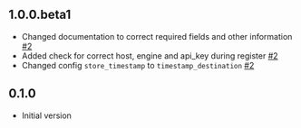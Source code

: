 ## 1.0.0.beta1
  - Changed documentation to correct required fields and other information [#2](https://github.com/logstash-plugins/logstash-output-appsearch/pull/2)
  - Added check for correct host, engine and api_key during register [#2](https://github.com/logstash-plugins/logstash-output-appsearch/pull/2)
  - Changed config `store_timestamp` to `timestamp_destination` [#2](https://github.com/logstash-plugins/logstash-output-appsearch/pull/2)

## 0.1.0
  - Initial version
